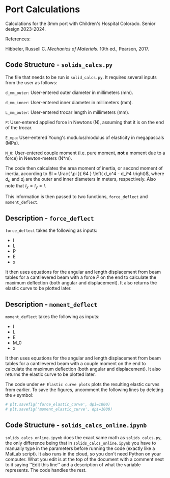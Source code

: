 # Port Calculations

Calculations for the 3mm port with Children's Hospital Colorado. Senior design 2023-2024.

References:

Hibbeler, Russell C. *Mechanics of Materials*. 10th ed., Pearson, 2017.

## Code Structure - `solids_calcs.py`

The file that needs to be run is `solid_calcs.py`. It requires several inputs from the user as follows:

`d_mm_outer`: User-entered outer diameter in millimeters (mm).

`d_mm_inner`: User-entered inner diameter in millimeters (mm).

`L_mm_outer`: User-entered trocar length in millimeters (mm).

`P`: User-entered applied force in Newtons (N), assuming that it is on the end of the trocar.

`E_mpa`: User-entered Young's modulus/modulus of elasticity in megapascals (MPa).

`M_0`: User-entered couple moment (i.e. pure moment, **not** a moment due to a force) in Newton-meters (N*m).

The code then calculates the area moment of inertia, or second moment of inertia, according to $I = \frac{ \pi }{ 64 } \left( d_o^4 - d_i^4 \right)$, where $d_o$ and $d_i$ are the outer and inner diameters in meters, respectively. Also note that $I_x = I_y = I$.

This information is then passed to two functions, `force_deflect` and `moment_deflect`.


## Description - `force_deflect`

`force_deflect` takes the following as inputs:

* I
* L
* P
* E
* x
  
It then uses equations for the angular and length displacement from beam tables for a cantilevered beam with a force $P$ on the end to calculate the maximum deflection (both angular and displacement). It also returns the elastic curve to be plotted later.

## Description - `moment_deflect`

`moment_deflect` takes the following as inputs:

* I
* L
* E
* M_0
* x
  
It then uses equations for the angular and length displacement from beam tables for a cantilevered beam with a couple moment on the end to calculate the maximum deflection (both angular and displacement). It also returns the elastic curve to be plotted later.

The code under `## Elastic curve plots` plots the resulting elastic curves from earlier. To save the figures, uncomment the following lines by deleting the `#` symbol:

```python
# plt.savefig('force_elastic_curve', dpi=1000)
# plt.savefig('moment_elastic_curve', dpi=1000)
```

## Code Structure - `solids_calcs_online.ipynb`

`solids_calcs_online.ipynb` does the exact same math as `solids_calcs.py`, the only difference being that in `solids_calcs_online.ipynb` you have to manually type in the parameters before running the code (exactly like a MatLab script). It also runs in the cloud, so you don't need Python on your computer. What you edit is at the top of the document with a comment next to it saying ''Edit this line'' and a description of what the variable represents. The code handles the rest.
